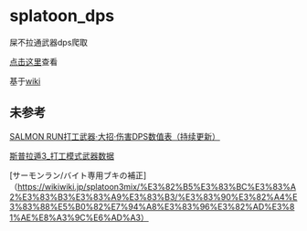 # splatoon_dps
屎不拉通武器dps爬取

[点击这里](weapons.csv)查看

基于[wiki](https://wikiwiki.jp/splatoon3mix/%E3%83%96%E3%82%AD)

## 未参考
[SALMON RUN打工武器·大招·伤害DPS数值表（持续更新）](https://www.bilibili.com/opus/869689254943391749)

[斯普拉遁3_打工模式武器数据](https://docs.qq.com/sheet/DR3VRWWJUVE5tY1dr?tab=BB08J2)

[サーモンラン/バイト専用ブキの補正]（https://wikiwiki.jp/splatoon3mix/%E3%82%B5%E3%83%BC%E3%83%A2%E3%83%B3%E3%83%A9%E3%83%B3/%E3%83%90%E3%82%A4%E3%83%88%E5%B0%82%E7%94%A8%E3%83%96%E3%82%AD%E3%81%AE%E8%A3%9C%E6%AD%A3）